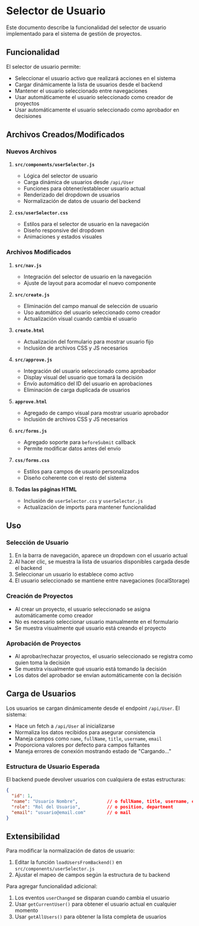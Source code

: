 # Selector de Usuario

Este documento describe la funcionalidad del selector de usuario implementado para el sistema de gestión de proyectos.

## Funcionalidad

El selector de usuario permite:
- Seleccionar el usuario activo que realizará acciones en el sistema
- Cargar dinámicamente la lista de usuarios desde el backend
- Mantener el usuario seleccionado entre navegaciones
- Usar automáticamente el usuario seleccionado como creador de proyectos
- Usar automáticamente el usuario seleccionado como aprobador en decisiones

## Archivos Creados/Modificados

### Nuevos Archivos

1. **`src/components/userSelector.js`**
   - Lógica del selector de usuario
   - Carga dinámica de usuarios desde `/api/User`
   - Funciones para obtener/establecer usuario actual
   - Renderizado del dropdown de usuarios
   - Normalización de datos de usuario del backend

2. **`css/userSelector.css`**
   - Estilos para el selector de usuario en la navegación
   - Diseño responsive del dropdown
   - Animaciones y estados visuales

### Archivos Modificados

1. **`src/nav.js`**
   - Integración del selector de usuario en la navegación
   - Ajuste de layout para acomodar el nuevo componente

2. **`src/create.js`**
   - Eliminación del campo manual de selección de usuario
   - Uso automático del usuario seleccionado como creador
   - Actualización visual cuando cambia el usuario

3. **`create.html`**
   - Actualización del formulario para mostrar usuario fijo
   - Inclusión de archivos CSS y JS necesarios

4. **`src/approve.js`**
   - Integración del usuario seleccionado como aprobador
   - Display visual del usuario que tomará la decisión
   - Envío automático del ID del usuario en aprobaciones
   - Eliminación de carga duplicada de usuarios

5. **`approve.html`**
   - Agregado de campo visual para mostrar usuario aprobador
   - Inclusión de archivos CSS y JS necesarios

6. **`src/forms.js`**
   - Agregado soporte para `beforeSubmit` callback
   - Permite modificar datos antes del envío

7. **`css/forms.css`**
   - Estilos para campos de usuario personalizados
   - Diseño coherente con el resto del sistema

8. **Todas las páginas HTML**
   - Inclusión de `userSelector.css` y `userSelector.js`
   - Actualización de imports para mantener funcionalidad

## Uso

### Selección de Usuario
1. En la barra de navegación, aparece un dropdown con el usuario actual
2. Al hacer clic, se muestra la lista de usuarios disponibles cargada desde el backend
3. Seleccionar un usuario lo establece como activo
4. El usuario seleccionado se mantiene entre navegaciones (localStorage)

### Creación de Proyectos
- Al crear un proyecto, el usuario seleccionado se asigna automáticamente como creador
- No es necesario seleccionar usuario manualmente en el formulario
- Se muestra visualmente qué usuario está creando el proyecto

### Aprobación de Proyectos
- Al aprobar/rechazar proyectos, el usuario seleccionado se registra como quien toma la decisión
- Se muestra visualmente qué usuario está tomando la decisión
- Los datos del aprobador se envían automáticamente con la decisión

## Carga de Usuarios

Los usuarios se cargan dinámicamente desde el endpoint `/api/User`. El sistema:
- Hace un fetch a `/api/User` al inicializarse
- Normaliza los datos recibidos para asegurar consistencia
- Maneja campos como `name`, `fullName`, `title`, `username`, `email`
- Proporciona valores por defecto para campos faltantes
- Maneja errores de conexión mostrando estado de "Cargando..."

### Estructura de Usuario Esperada

El backend puede devolver usuarios con cualquiera de estas estructuras:
```json
{
  "id": 1,
  "name": "Usuario Nombre",           // o fullName, title, username, email
  "role": "Rol del Usuario",          // o position, department
  "email": "usuario@email.com"        // o mail
}
```

## Extensibilidad

Para modificar la normalización de datos de usuario:
1. Editar la función `loadUsersFromBackend()` en `src/components/userSelector.js`
2. Ajustar el mapeo de campos según la estructura de tu backend

Para agregar funcionalidad adicional:
1. Los eventos `userChanged` se disparan cuando cambia el usuario
2. Usar `getCurrentUser()` para obtener el usuario actual en cualquier momento
3. Usar `getAllUsers()` para obtener la lista completa de usuarios
